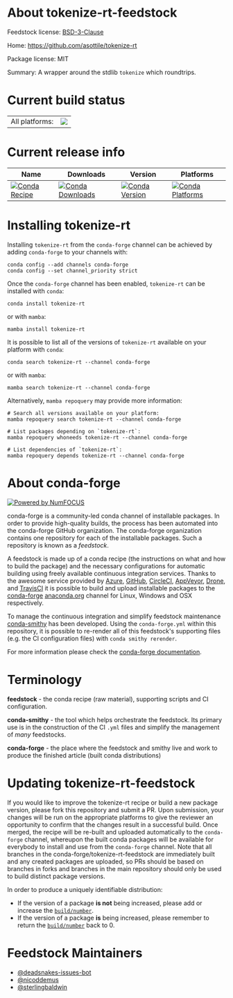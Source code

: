 About tokenize-rt-feedstock
===========================

Feedstock license: [BSD-3-Clause](https://github.com/conda-forge/tokenize-rt-feedstock/blob/main/LICENSE.txt)

Home: https://github.com/asottile/tokenize-rt

Package license: MIT

Summary: A wrapper around the stdlib `tokenize` which roundtrips.

Current build status
====================


<table><tr><td>All platforms:</td>
    <td>
      <a href="https://dev.azure.com/conda-forge/feedstock-builds/_build/latest?definitionId=5304&branchName=main">
        <img src="https://dev.azure.com/conda-forge/feedstock-builds/_apis/build/status/tokenize-rt-feedstock?branchName=main">
      </a>
    </td>
  </tr>
</table>

Current release info
====================

| Name | Downloads | Version | Platforms |
| --- | --- | --- | --- |
| [![Conda Recipe](https://img.shields.io/badge/recipe-tokenize--rt-green.svg)](https://anaconda.org/conda-forge/tokenize-rt) | [![Conda Downloads](https://img.shields.io/conda/dn/conda-forge/tokenize-rt.svg)](https://anaconda.org/conda-forge/tokenize-rt) | [![Conda Version](https://img.shields.io/conda/vn/conda-forge/tokenize-rt.svg)](https://anaconda.org/conda-forge/tokenize-rt) | [![Conda Platforms](https://img.shields.io/conda/pn/conda-forge/tokenize-rt.svg)](https://anaconda.org/conda-forge/tokenize-rt) |

Installing tokenize-rt
======================

Installing `tokenize-rt` from the `conda-forge` channel can be achieved by adding `conda-forge` to your channels with:

```
conda config --add channels conda-forge
conda config --set channel_priority strict
```

Once the `conda-forge` channel has been enabled, `tokenize-rt` can be installed with `conda`:

```
conda install tokenize-rt
```

or with `mamba`:

```
mamba install tokenize-rt
```

It is possible to list all of the versions of `tokenize-rt` available on your platform with `conda`:

```
conda search tokenize-rt --channel conda-forge
```

or with `mamba`:

```
mamba search tokenize-rt --channel conda-forge
```

Alternatively, `mamba repoquery` may provide more information:

```
# Search all versions available on your platform:
mamba repoquery search tokenize-rt --channel conda-forge

# List packages depending on `tokenize-rt`:
mamba repoquery whoneeds tokenize-rt --channel conda-forge

# List dependencies of `tokenize-rt`:
mamba repoquery depends tokenize-rt --channel conda-forge
```


About conda-forge
=================

[![Powered by
NumFOCUS](https://img.shields.io/badge/powered%20by-NumFOCUS-orange.svg?style=flat&colorA=E1523D&colorB=007D8A)](https://numfocus.org)

conda-forge is a community-led conda channel of installable packages.
In order to provide high-quality builds, the process has been automated into the
conda-forge GitHub organization. The conda-forge organization contains one repository
for each of the installable packages. Such a repository is known as a *feedstock*.

A feedstock is made up of a conda recipe (the instructions on what and how to build
the package) and the necessary configurations for automatic building using freely
available continuous integration services. Thanks to the awesome service provided by
[Azure](https://azure.microsoft.com/en-us/services/devops/), [GitHub](https://github.com/),
[CircleCI](https://circleci.com/), [AppVeyor](https://www.appveyor.com/),
[Drone](https://cloud.drone.io/welcome), and [TravisCI](https://travis-ci.com/)
it is possible to build and upload installable packages to the
[conda-forge](https://anaconda.org/conda-forge) [anaconda.org](https://anaconda.org/)
channel for Linux, Windows and OSX respectively.

To manage the continuous integration and simplify feedstock maintenance
[conda-smithy](https://github.com/conda-forge/conda-smithy) has been developed.
Using the ``conda-forge.yml`` within this repository, it is possible to re-render all of
this feedstock's supporting files (e.g. the CI configuration files) with ``conda smithy rerender``.

For more information please check the [conda-forge documentation](https://conda-forge.org/docs/).

Terminology
===========

**feedstock** - the conda recipe (raw material), supporting scripts and CI configuration.

**conda-smithy** - the tool which helps orchestrate the feedstock.
                   Its primary use is in the construction of the CI ``.yml`` files
                   and simplify the management of *many* feedstocks.

**conda-forge** - the place where the feedstock and smithy live and work to
                  produce the finished article (built conda distributions)


Updating tokenize-rt-feedstock
==============================

If you would like to improve the tokenize-rt recipe or build a new
package version, please fork this repository and submit a PR. Upon submission,
your changes will be run on the appropriate platforms to give the reviewer an
opportunity to confirm that the changes result in a successful build. Once
merged, the recipe will be re-built and uploaded automatically to the
`conda-forge` channel, whereupon the built conda packages will be available for
everybody to install and use from the `conda-forge` channel.
Note that all branches in the conda-forge/tokenize-rt-feedstock are
immediately built and any created packages are uploaded, so PRs should be based
on branches in forks and branches in the main repository should only be used to
build distinct package versions.

In order to produce a uniquely identifiable distribution:
 * If the version of a package **is not** being increased, please add or increase
   the [``build/number``](https://docs.conda.io/projects/conda-build/en/latest/resources/define-metadata.html#build-number-and-string).
 * If the version of a package **is** being increased, please remember to return
   the [``build/number``](https://docs.conda.io/projects/conda-build/en/latest/resources/define-metadata.html#build-number-and-string)
   back to 0.

Feedstock Maintainers
=====================

* [@deadsnakes-issues-bot](https://github.com/deadsnakes-issues-bot/)
* [@nicoddemus](https://github.com/nicoddemus/)
* [@sterlingbaldwin](https://github.com/sterlingbaldwin/)

